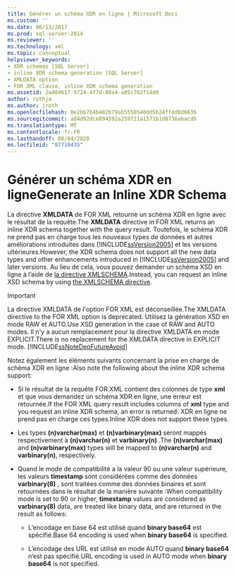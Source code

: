 ```yaml
---
title: Générer un schéma XDR en ligne | Microsoft Docs
ms.custom: ''
ms.date: 06/13/2017
ms.prod: sql-server-2014
ms.reviewer: ''
ms.technology: xml
ms.topic: conceptual
helpviewer_keywords:
- XDR schemas [SQL Server]
- inline XDR schema generation [SQL Server]
- XMLDATA option
- FOR XML clause, inline XDR schema generation
ms.assetid: 2a40d617-9724-4f7d-80a4-a85c702f14d0
author: rothja
ms.author: jroth
ms.openlocfilehash: 0e2bb7b4b482b79ab5550540dd5b24ffdd8d6636
ms.sourcegitcommit: ad4d92dce894592a259721a1571b1d8736abacdb
ms.translationtype: MT
ms.contentlocale: fr-FR
ms.lasthandoff: 08/04/2020
ms.locfileid: "87710435"
---
```

# <a name="generate-an-inline-xdr-schema"></a><span data-ttu-id="0b2cc-102">Générer un schéma XDR en ligne</span><span class="sxs-lookup"><span data-stu-id="0b2cc-102">Generate an Inline XDR Schema</span></span>
  <span data-ttu-id="0b2cc-103">La directive **XMLDATA** de FOR XML retourne un schéma XDR en ligne avec le résultat de la requête.</span><span class="sxs-lookup"><span data-stu-id="0b2cc-103">The **XMLDATA** directive in FOR XML returns an inline XDR schema together with the query result.</span></span> <span data-ttu-id="0b2cc-104">Toutefois, le schéma XDR ne prend pas en charge tous les nouveaux types de données et autres améliorations introduites dans [!INCLUDE[ssVersion2005](../../includes/ssversion2005-md.md)] et les versions ultérieures.</span><span class="sxs-lookup"><span data-stu-id="0b2cc-104">However, the XDR schema does not support all the new data types and other enhancements introduced in [!INCLUDE[ssVersion2005](../../includes/ssversion2005-md.md)] and later versions.</span></span> <span data-ttu-id="0b2cc-105">Au lieu de cela, vous pouvez demander un schéma XSD en ligne à l’aide de [la directive XMLSCHEMA](generate-an-inline-xsd-schema.md).</span><span class="sxs-lookup"><span data-stu-id="0b2cc-105">Instead, you can request an inline XSD schema by using [the XMLSCHEMA directive](generate-an-inline-xsd-schema.md).</span></span>  
  
> [!IMPORTANT]  
>  <span data-ttu-id="0b2cc-106">La directive XMLDATA de l'option FOR XML est déconseillée.</span><span class="sxs-lookup"><span data-stu-id="0b2cc-106">The XMLDATA directive to the FOR XML option is deprecated.</span></span> <span data-ttu-id="0b2cc-107">Utilisez la génération XSD en mode RAW et AUTO.</span><span class="sxs-lookup"><span data-stu-id="0b2cc-107">Use XSD generation in the case of RAW and AUTO modes.</span></span> <span data-ttu-id="0b2cc-108">Il n'y a aucun remplacement pour la directive XMLDATA en mode EXPLICIT.</span><span class="sxs-lookup"><span data-stu-id="0b2cc-108">There is no replacement for the XMLDATA directive in EXPLICIT mode.</span></span> [!INCLUDE[ssNoteDepFutureAvoid](../../includes/ssnotedepfutureavoid-md.md)]  
  
 <span data-ttu-id="0b2cc-109">Notez également les éléments suivants concernant la prise en charge de schéma XDR en ligne :</span><span class="sxs-lookup"><span data-stu-id="0b2cc-109">Also note the following about the inline XDR schema support:</span></span>  
  
-   <span data-ttu-id="0b2cc-110">Si le résultat de la requête FOR XML contient des colonnes de type **xml** et que vous demandez un schéma XDR en ligne, une erreur est retournée.</span><span class="sxs-lookup"><span data-stu-id="0b2cc-110">If the FOR XML query result includes columns of **xml** type and you request an inline XDR schema, an error is returned.</span></span> <span data-ttu-id="0b2cc-111">XDR en ligne ne prend pas en charge ces types.</span><span class="sxs-lookup"><span data-stu-id="0b2cc-111">Inline XDR does not support these types.</span></span>  
  
-   <span data-ttu-id="0b2cc-112">Les types **(n)varchar(max)** et **(n)varbinary(max)** seront mappés respectivement à **(n)varchar(n)** et **varbinary(n)** .</span><span class="sxs-lookup"><span data-stu-id="0b2cc-112">The **(n)varchar(max)** and **(n)varbinary(max)** types will be mapped to **(n)varchar(n)** and **varbinary(n)**, respectively.</span></span>  
  
-   <span data-ttu-id="0b2cc-113">Quand le mode de compatibilité a la valeur 90 ou une valeur supérieure, les valeurs **timestamp** sont considérées comme des données **varbinary(8)** , sont traitées comme des données binaires et sont retournées dans le résultat de la manière suivante :</span><span class="sxs-lookup"><span data-stu-id="0b2cc-113">When compatibility mode is set to 90 or higher, **timestamp** values are considered as **varbinary(8)** data, are treated like binary data, and are returned in the result as follows:</span></span>  
  
    -   <span data-ttu-id="0b2cc-114">L’encodage en base 64 est utilisé quand **binary base64** est spécifié.</span><span class="sxs-lookup"><span data-stu-id="0b2cc-114">Base 64 encoding is used when **binary base64** is specified.</span></span>  
  
    -   <span data-ttu-id="0b2cc-115">L’encodage des URL est utilisé en mode AUTO quand **binary base64** n’est pas spécifié.</span><span class="sxs-lookup"><span data-stu-id="0b2cc-115">URL encoding is used in AUTO mode when **binary base64** is not specified.</span></span>  
  
  
